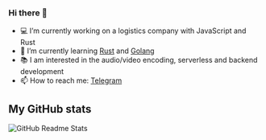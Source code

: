 ### Hi there 👋

- 💻 I’m currently working on a logistics company with JavaScript and Rust
- 📕 I’m currently learning [Rust](https://www.rust-lang.org/) and [Golang](https://golang.org/)
- 📚 I am interested in the audio/video encoding, serverless and backend development
- 📫 How to reach me: [Telegram](https://t.me/h7F23kJt)

## My GitHub stats
![GitHub Readme Stats](https://github-readme-stats.vercel.app/api?username=darkskygit&show_icons=true)
